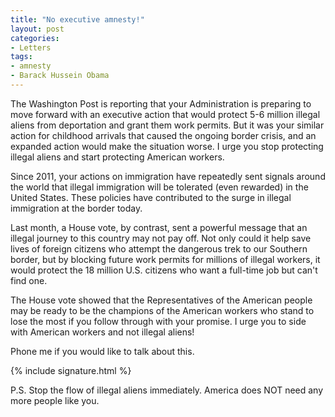 ```yaml
---
title: "No executive amnesty!"
layout: post
categories:
- Letters
tags:
- amnesty
- Barack Hussein Obama
---
```


The Washington Post is reporting that your Administration is preparing to move forward with an executive action that would protect 5-6 million illegal aliens from deportation and grant them work permits. But it was your similar action for childhood arrivals that caused the ongoing border crisis, and an expanded action would make the situation worse. I urge you stop protecting illegal aliens and start protecting American workers.

Since 2011, your actions on immigration have repeatedly sent signals around the world that illegal immigration will be tolerated (even rewarded) in the United States. These policies have contributed to the surge in illegal immigration at the border today.

Last month, a House vote, by contrast, sent a powerful message that an illegal journey to this country may not pay off. Not only could it help save lives of foreign citizens who attempt the dangerous trek to our Southern border, but by blocking future work permits for millions of illegal workers, it would protect the 18 million U.S. citizens who want a full-time job but can't find one.

The House vote showed that the Representatives of the American people may be ready to be the champions of the American workers who stand to lose the most if you follow through with your promise. I urge you to side with American workers and not illegal aliens!

Phone me if you would like to talk about this.

{% include signature.html %}

P.S. Stop the flow of illegal aliens immediately. America does NOT need any more people like you.